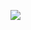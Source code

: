 <img align="center" src="https://github-readme-stats.vercel.app/api/top-langs/?username=profbashuser&layout=compact&hide_border=true" /></a>
